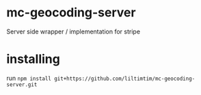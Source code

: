 # mc-geocoding-server
Server side wrapper / implementation for stripe 

# installing
run `npm install git+https://github.com/liltimtim/mc-geocoding-server.git`